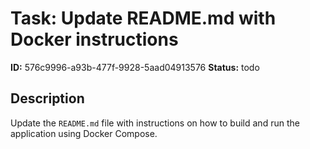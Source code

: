 # Task: Update README.md with Docker instructions

**ID:** 576c9996-a93b-477f-9928-5aad04913576
**Status:** todo

## Description

Update the `README.md` file with instructions on how to build and run the application using Docker Compose.
